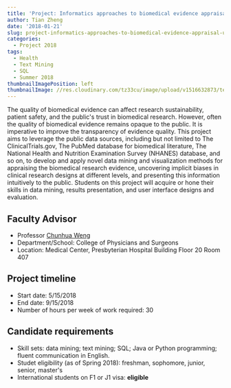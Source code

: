 ```yaml
---
title: 'Project: Informatics approaches to biomedical evidence appraisal using public data'
author: Tian Zheng
date: '2018-01-21'
slug: project-informatics-approaches-to-biomedical-evidence-appraisal-using-public-data
categories:
  - Project 2018
tags:
  - Health
  - Text Mining
  - SQL
  - Summer 2018
thumbnailImagePosition: left
thumbnailImage: //res.cloudinary.com/tz33cu/image/upload/v1516632873/textmining_x3suby.png
---
```

The quality of biomedical evidence can affect research sustainability, patient safety, and the public's trust in biomedical research. However, often the quality of biomedical evidence remains opaque to the public. It is imperative to improve the transparency of evidence quality. This project aims to leverage the public data sources, including but not limited to The ClinicalTrials.gov, The PubMed database for biomedical literature, The National Health and Nutrition Examination Survey (NHANES) database, and so on, to develop and apply novel data mining and visualization methods for appraising the biomedical research evidence, uncovering implicit biases in clinical research designs at different levels, and presenting this information intuitively to the public.  Students on this project will acquire or hone their skills in data mining, results presentation, and user interface designs and evaluation. 

<!--more-->

## Faculty Advisor
+ Professor [Chunhua Weng](http://people.dbmi.columbia.edu/~chw7007/)
+ Department/School: College of Physicians and Surgeons
+ Location: Medical Center, Presbyterian Hospital Building Floor 20 Room 407

## Project timeline
+ Start date: 5/15/2018
+ End date: 9/15/2018
+ Number of hours per week of work required: 30

## Candidate requirements
+ Skill sets: data mining; text mining; SQL; Java or Python programming; fluent communication in English. 
+ Studet eligibility  (as of Spring 2018): freshman, sophomore, junior, senior, master's
+ International students on F1 or J1 visa: **eligible**
